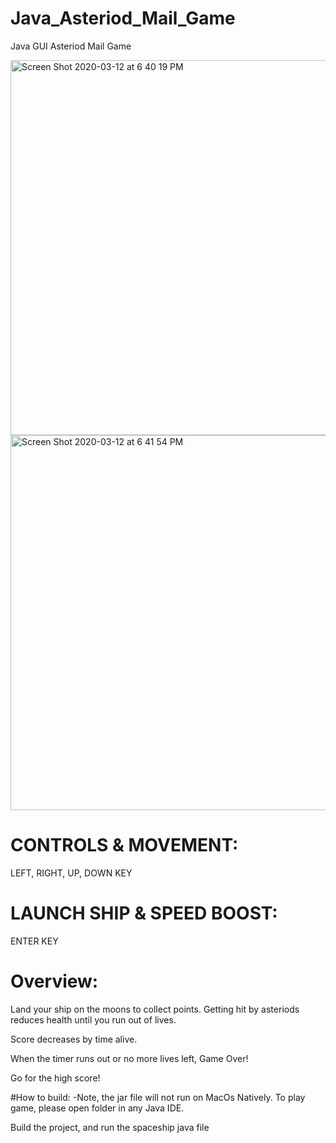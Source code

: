 # Java_Asteriod_Mail_Game
Java GUI Asteriod Mail Game

<img width="600x" alt="Screen Shot 2020-03-12 at 6 40 19 PM" src="https://user-images.githubusercontent.com/17264598/76582005-5b6b8f80-6492-11ea-95e3-e33738bd80a1.png">


<img width="600x" alt="Screen Shot 2020-03-12 at 6 41 54 PM" src="https://user-images.githubusercontent.com/17264598/76582021-61fa0700-6492-11ea-82d6-6bca5bdf261c.png">


# CONTROLS & MOVEMENT:

LEFT, RIGHT, UP, DOWN KEY

# LAUNCH SHIP & SPEED BOOST:

ENTER KEY 


# Overview:

Land your ship on the moons to collect points.
Getting hit by asteriods reduces health until you run out of lives.

Score decreases by time alive. 

When the timer runs out or no more lives left, Game Over!

Go for the high score!



#How to build:
-Note, the jar file will not run on MacOs Natively. 
To play game, please open folder in any Java IDE. 

Build the project, and run the spaceship java file
